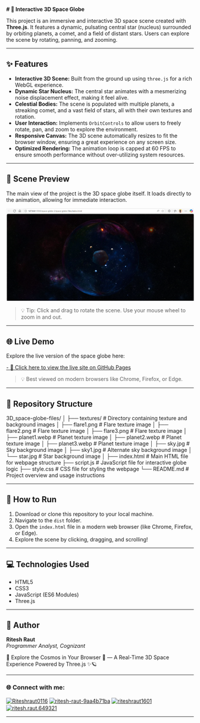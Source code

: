 **# 🌌 Interactive 3D Space Globe**

This project is an immersive and interactive 3D space scene created with **Three.js**. It features a dynamic, pulsating central star (nucleus) surrounded by orbiting planets, a comet, and a field of distant stars. Users can explore the scene by rotating, panning, and zooming.

---

## ✨ Features

*   **Interactive 3D Scene:** Built from the ground up using `three.js` for a rich WebGL experience.
*   **Dynamic Star Nucleus:** The central star animates with a mesmerizing noise displacement effect, making it feel alive.
*   **Celestial Bodies:** The scene is populated with multiple planets, a streaking comet, and a vast field of stars, all with their own textures and rotation.
*   **User Interaction:** Implements `OrbitControls` to allow users to freely rotate, pan, and zoom to explore the environment.
*   **Responsive Canvas:** The 3D scene automatically resizes to fit the browser window, ensuring a great experience on any screen size.
*   **Optimized Rendering:** The animation loop is capped at 60 FPS to ensure smooth performance without over-utilizing system resources.

---

## 🔭 Scene Preview

The main view of the project is the 3D space globe itself. It loads directly to the animation, allowing for immediate interaction.

![Space Globe Preview](3D_space-globe-files/textures/screenshot.png)

> 💡 Tip: Click and drag to rotate the scene. Use your mouse wheel to zoom in and out.

---

## 🌐 Live Demo

Explore the live version of the space globe here:

[- 🔗 Click here to view the live site on GitHub Pages](https://riteshraut0116.github.io/ganpati_bappa_html/)

> 💡 Best viewed on modern browsers like Chrome, Firefox, or Edge.

---

## 📂 Repository Structure

3D_space-globe-files/
│
├── textures/                     # Directory containing texture and background images
│   ├── flare1.png                # Flare texture image
│   ├── flare2.png                # Flare texture image
│   ├── flare3.png                # Flare texture image
│   ├── planet1.webp              # Planet texture image
│   ├── planet2.webp              # Planet texture image
│   ├── planet3.webp              # Planet texture image
│   ├── sky.jpg                   # Sky background image
│   ├── sky1.jpg                  # Alternate sky background image
│   └── star.jpg                  # Star background image
│
├── index.html                    # Main HTML file for webpage structure
├── script.js                     # JavaScript file for interactive globe logic
├── style.css                     # CSS file for styling the webpage
└── README.md                     # Project overview and usage instructions

---

## 🚀 How to Run

1. Download or clone this repository to your local machine.
2. Navigate to the `dist` folder.
3. Open the `index.html` file in a modern web browser (like Chrome, Firefox, or Edge).
4. Explore the scene by clicking, dragging, and scrolling!

---

## 💻 Technologies Used

* HTML5
* CSS3
* JavaScript (ES6 Modules)
* Three.js

---

## 👤 Author

**Ritesh Raut**  
*Programmer Analyst, Cognizant*

🚀 Explore the Cosmos in Your Browser 🌌 — A Real-Time 3D Space Experience Powered by Three.js ✨🪐

---

### 🌐 Connect with me:
<p align="left">
<a href="https://github.com/Riteshraut0116" target="blank"><img align="center" src="https://raw.githubusercontent.com/rahuldkjain/github-profile-readme-generator/master/src/images/icons/Social/github.svg" alt="Riteshraut0116" height="30" width="40" /></a>
<a href="https://linkedin.com/in/ritesh-raut-9aa4b71ba" target="blank"><img align="center" src="https://raw.githubusercontent.com/rahuldkjain/github-profile-readme-generator/master/src/images/icons/Social/linked-in-alt.svg" alt="ritesh-raut-9aa4b71ba" height="30" width="40" /></a>
<a href="https://www.instagram.com/riteshraut1601/" target="blank"><img align="center" src="https://raw.githubusercontent.com/rahuldkjain/github-profile-readme-generator/master/src/images/icons/Social/instagram.svg" alt="riteshraut1601" height="30" width="40" /></a>
<a href="https://www.facebook.com/ritesh.raut.649321/" target="blank"><img align="center" src="https://raw.githubusercontent.com/rahuldkjain/github-profile-readme-generator/master/src/images/icons/Social/facebook.svg" alt="ritesh.raut.649321" height="30" width="40" /></a>
</p>

---